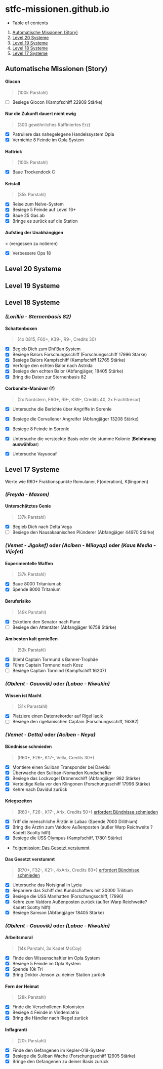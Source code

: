 # stfc-missionen.github.io

* Table of contents

1. [Automatische Missionen (Story)](#automatische-missionen)
5. [Level 20 Systeme](#level-20-systeme)
4. [Level 19 Systeme](#level-19-systeme)
3. [Level 18 Systeme](#level-18-systeme)
2. [Level 17 Systeme](#level-17-systeme)

## Automatische Missionen (Story)

#### Glocon
> (100k Parstahl)    
- [ ] Besiege Glocon (Kampfschiff 22909 Stärke)

#### Nur die Zukunft dauert nicht ewig
> (300 gewöhnliches Raffiniertes Erz)
- [x] Patruliere das nahegelegene Handelssystem Opla
- [x] Vernichte 8 Feinde im Opla System

#### Hattrick
> (100k Parstahl)
- [x] Baue Trockendock C
      
 #### Kristall
> (35k Parstahl)
- [x] Reise zum Nelve-System
- [x] Besiege 5 Feinde auf Level 16+
- [x] Baue 25 Gas ab
- [x] Bringe es zurück auf die Station
      
 #### Aufstieg der Unabhängigen
 < (vergessen zu notieren)
 - [x] Verbessere Ops 18

## Level 20 Systeme
## Level 19 Systeme
## Level 18 Systeme

### _**(Lorillia - Sternenbasis 82)**_

#### Schattenboxen
> (4x 0815, F60+, K39-, R9-, Credits 30)
- [x] Begieb Dich zum Dhi'Ban System
- [x] Besiege Balors Forschungsschiff (Forschungsschiff 17996 Stärke)
- [x] Besiege Balors Kampfschiff (Kampfschiff 12765 Stärke)
- [x] Verfolge den echten Balor nach Astrida
- [x] Besiege den echten Balor (Abfangjäger, 18405 Stärke)
- [x] Bring die Daten zur Sternenbasis 82

#### Corbomite-Manöver (?) 
> (2x Nordstern, F60+, R9-, K39-, Credits 40, 2x Frachttresor)
- [x] Untersuche die Berichte über Angriffe in Sorenle
- [x] Besiege die Corvallener Angreifer (Abfangjäger 13208 Stärke)
- [x] Besiege 8 Feinde in Sorenle
- [x] Untersuche die versteckte Basis oder die stumme Kolonie (**Belohnung auswählbar**)
- [x] Untersuche Vayuooaf


## Level 17 Systeme
            
Werte wie R60+ Fraktionspunkte Romulaner, F(öderation), K(lingonen) 

### _**(Freyda - Maxom)**_

#### Unterschätztes Genie
> (37k Parstahl)
- [x] Begieb Dich nach Delta Vega
- [ ] Besiege den Nausakaanischen Plünderer (Abfangjäger 44970 Stärke)

### _**(Vemet - Jigokef)**_ oder _**(Aciben - Miioyap)**_ oder _**(Kaus Media - Vijofet)**_

#### Experimentelle Waffen
> (37k Parstahl)
- [x] Baue 8000 Tritanium ab
- [x] Spende 8000 Tritanium 
            
#### Berufsrisiko
> (49k Parstahl)
- [x] Eskotiere den Senator nach Pune
- [ ] Besiege den Attentäter  (Abfangjäger 16758 Stärke)

#### Am besten kalt genießen
> (53k Parstahl)
- [x] Stiehl Captain Tormund's Banner-Trophäe
- [x] Führe Captain Tormund nach Kosz
- [ ] Besiege Captain Tormind (Kampfschiff 16207)

### _**(Obilent - Gauovik)**_ oder _**(Labac - Niwukin)**_

#### Wissen ist Macht 
> (31k Parastahl)
- [x] Platziere einen Datenrekorder auf Rigel Iaqik
- [ ] Besiege den rigelianischen Captain (Forschungsschiff, 16382) 

### _**(Vemet - Detta)**_ oder _**(Aciben - Neya)**_

#### Bündnisse schmieden
> (R60+, F26-, K17-, Vella, Credits 30+)
- [x] Montiere einen Suliban Transponder bei Davidul
- [x] Überwache den Suliban-Nomaden Kundschafter
- [x] Besiege das Lockvogel Dronenschiff (Abfangjäger 982 Stärke)
- [x] Verteidige Kelia vor den Klingonen (Forschungsschiff 17996 Stärke)
- [x] Kehre nach Davidul zurück

#### Kriegszeiten 
> (R60+, F26-, K17-, Arix, Credits 50+) [erfordert Bündnisse schmieden](#bündnisse-schmieden)
- [x] Triff die menschliche Ärztin in Labac (Spende 7000 Dilithium)
- [x] Bring die Ärztin zum Valdore Außenposten (außer Warp Reichweite ? Kadett Scotty hilft)
- [x] Besiege die USS Olympus (Kampfschiff, 17801 Stärke)
- [Folgemission: Das Gesetzt verstummt](#Das-Gesetzt-verstummt)

#### Das Gesetzt verstummt 
> (R70+, F32-, K21-, 4xArix, Credits 60+) [erfordert Bündnisse schmieden](#bündnisse-schmieden)
- [x] Untersuche das Notsignal in Lycia
- [x] Repariere das Schiff des Kundschafters mit 30000 Trilitium
- [x] Besiege die USS Manhatten (Forschungsschiff, 17996)
- [x] Kehre zum Valdore Außenposten zurück (außer Warp Reichweite? Kadett Scotty hilft)
- [x] Besiege Samson (Abfangjäger 18405 Stärke)

### _**(Obilent - Gauovik)**_ oder _**(Labac - Niwukin)**_

#### Arbeitsmoral 
> (14k Parstahl, 3x Kadet McCoy)
- [x] Finde den Wissenschaftler im Opla System
- [x] Besiege 5 Feinde im Opla System
- [x] Spende 10k Tri 
- [x] Bring Doktor Jenson zu deiner Station zurück

#### Fern der Heimat
> (28k Parstahl)
- [x] Finde die Verschollenen Kolonisten
- [x] Besiege 4 Feinde in Vindemiatrix
- [x] Bring die Händler nach Riegel zurück     

#### Inflagranti 
> (20k Parstahl)
- [x] Finde den Gefangenen im Kepler-018-System
- [x] Besiege die Suliban Wache (Forschungsschiff 12905 Stärke)
- [x] Bringe den Gefangenen zu deiner Basis zurück
